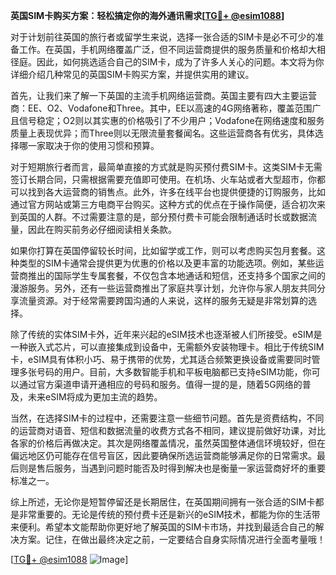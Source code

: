 **英国SIM卡购买方案：轻松搞定你的海外通讯需求[[TG💪+ @esim1088](https://t.me/s/esim1088)]**

对于计划前往英国的旅行者或留学生来说，选择一张合适的SIM卡是必不可少的准备工作。在英国，手机网络覆盖广泛，但不同运营商提供的服务质量和价格却大相径庭。因此，如何挑选适合自己的SIM卡，成为了许多人关心的问题。本文将为你详细介绍几种常见的英国SIM卡购买方案，并提供实用的建议。

首先，让我们来了解一下英国的主流手机网络运营商。英国主要有四大主要运营商：EE、O2、Vodafone和Three。其中，EE以高速的4G网络著称，覆盖范围广且信号稳定；O2则以其实惠的价格吸引了不少用户；Vodafone在网络速度和服务质量上表现优异；而Three则以无限流量套餐闻名。这些运营商各有优劣，具体选择哪一家取决于你的使用习惯和预算。

对于短期旅行者而言，最简单直接的方式就是购买预付费SIM卡。这类SIM卡无需签订长期合同，只需根据需要充值即可使用。在机场、火车站或者大型超市，你都可以找到各大运营商的销售点。此外，许多在线平台也提供便捷的订购服务，比如通过官方网站或第三方电商平台购买。这种方式的优点在于操作简便，适合初次来到英国的人群。不过需要注意的是，部分预付费卡可能会限制通话时长或数据流量，因此在购买前务必仔细阅读相关条款。

如果你打算在英国停留较长时间，比如留学或工作，则可以考虑购买包月套餐。这种类型的SIM卡通常会提供更为优惠的价格以及更丰富的功能选项。例如，某些运营商推出的国际学生专属套餐，不仅包含本地通话和短信，还支持多个国家之间的漫游服务。另外，还有一些运营商推出了家庭共享计划，允许你与家人朋友共同分享流量资源。对于经常需要跨国沟通的人来说，这样的服务无疑是非常划算的选择。

除了传统的实体SIM卡外，近年来兴起的eSIM技术也逐渐被人们所接受。eSIM是一种嵌入式芯片，可以直接集成到设备中，无需额外安装物理卡。相比于传统SIM卡，eSIM具有体积小巧、易于携带的优势，尤其适合频繁更换设备或需要同时管理多张号码的用户。目前，大多数智能手机和平板电脑都已支持eSIM功能，你可以通过官方渠道申请开通相应的号码和服务。值得一提的是，随着5G网络的普及，未来eSIM将成为更加主流的趋势。

当然，在选择SIM卡的过程中，还需要注意一些细节问题。首先是资费结构，不同的运营商对语音、短信和数据流量的收费方式各不相同，建议提前做好功课，对比各家的价格后再做决定。其次是网络覆盖情况，虽然英国整体通信环境较好，但在偏远地区仍可能存在信号盲区，因此要确保所选运营商能够满足你的日常需求。最后则是售后服务，当遇到问题时能否及时得到解决也是衡量一家运营商好坏的重要标准之一。

综上所述，无论你是短暂停留还是长期居住，在英国期间拥有一张合适的SIM卡都是非常重要的。无论是传统的预付费卡还是新兴的eSIM技术，都能为你的生活带来便利。希望本文能帮助你更好地了解英国的SIM卡市场，并找到最适合自己的解决方案。记住，在做出最终决定之前，一定要结合自身实际情况进行全面考量哦！

[[TG💪+ @esim1088](https://t.me/s/esim1088) ![Image](https://i.postimg.cc/4NQfJmqS/Snipaste-2025-05-13-00-14-12.png)]